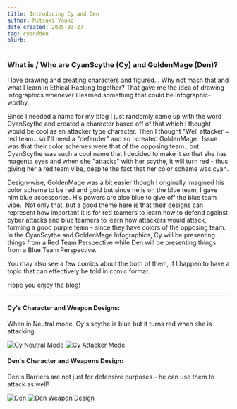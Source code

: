 ```yaml
---
title: Introducing Cy and Den
author: Mitsuki Youko
date_created: 2025-03-27
tag: cyandden
blurb:
---
```


### What is / Who are CyanScythe (Cy) and GoldenMage (Den)?

I love drawing and creating characters and figured... Why not mash that and what I learn in Ethical Hacking together?
That gave me the idea of drawing infographics whenever I learned something that could be infographic-worthy.
 
Since I needed a name for my blog I just randomly came up with the word CyanScythe and created a character based off of that which I thought would be cool as an attacker type character. Then I thought "Well attacker = red team.. so I'll need a "defender" and so I created GoldenMage.
​
Issue was that their color schemes were that of the opposing team.. but CyanScythe was such a cool name that I decided to make it so that she has magenta eyes and when she "attacks" with her scythe, it will turn red - thus giving her a red team vibe, despite the fact that her color scheme was cyan.
 
Design-wise, GoldenMage was a bit easier though I originally imagined his color scheme to be red and gold but since he is on the blue team, I gave him blue accessories. His powers are also blue to give off the blue team vibe.
​
Not only that, but a good theme here is that their designs can represent how important it is for red teamers to learn how to defend against cyber attacks and blue teamers to learn how attackers would attack, forming a good purple team - since they have colors of the opposing team.
​
In the CyanScythe and GoldenMage Infographics, Cy will be presenting things from a Red Team Perspective while Den will be presenting things from a Blue Team Perspective.

You may also see a few comics about the both of them, if I happen to have a topic that can effectively be told in comic format.

Hope you enjoy the blog!

---

#### Cy's Character and Weapon Designs:

When in Neutral mode, Cy's scythe is blue but it turns red when she is attacking.

![Cy Neutral Mode](assets/content/IntroCyAndDen/img/Cy%20Neutral%20Mode.jpg)
![Cy Attacker Mode](assets/content/IntroCyAndDen/img/Cy%20Attacker%20Mode.jpg)

#### Den's Character and Weapons Design:

Den's Barriers are not just for defensive purposes - he can use them to attack as well!

![Den](assets/content/IntroCyAndDen/img/Den.jpg)
![Den Weapon Design](assets/content/IntroCyAndDen/img/Den%20Weapons%20Design.png)